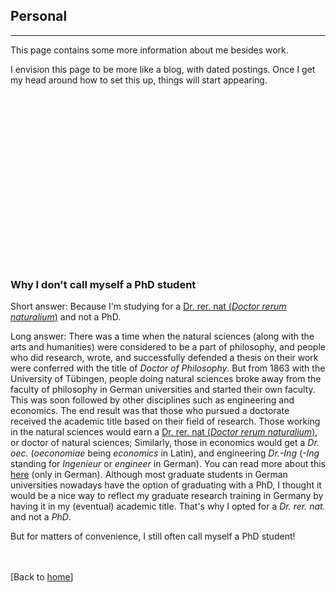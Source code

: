 ## Personal

---

This page contains some more information about me besides work.

I envision this page to be more like a blog, with dated postings. Once I get my head around how to set this up, things will start appearing.


<br><br><br><br><br><br><br><br><br><br><br><br><br><br><br><br>



### Why I don't call myself a PhD student
Short answer: Because I'm studying for a [Dr. rer. nat (_Doctor rerum naturalium_)](https://en.wikipedia.org/wiki/Dr._rer._nat.) and not a PhD.

Long answer: There was a time when the natural sciences (along with the arts and humanities) were considered to be a part of philosophy, and people who did research, wrote, and successfully defended a thesis on their work were conferred with the title of _Doctor of Philosophy_. But from 1863 with the University of Tübingen, people doing natural sciences broke away from the faculty of philosophy in German universities and started their own faculty. This was soon followed by other disciplines such as engineering and economics. The end result was that those who pursued a doctorate received the academic title based on their field of research. Those working in the natural sciences would earn a [Dr. rer. nat (_Doctor rerum naturalium_)](https://en.wikipedia.org/wiki/Dr._rer._nat.), or doctor of natural sciences; Similarly, those in economics would get a _Dr. oec._ (_oeconomiae_ being _economics_ in Latin), and engineering _Dr.-Ing_ (_-Ing_ standing for _Ingenieur_ or _engineer_ in German). You can read more about this [here](http://www.biospektrum.de/blatt/d_bs_pdf&_id=1008689) (only in German). Although most graduate students in German universities nowadays have the option of graduating with a PhD, I thought it would be a nice way to reflect my graduate research training in Germany by having it in my (eventual) academic title. That's why I opted for a _Dr. rer. nat._ and not a _PhD_.

But for matters of convenience, I still often call myself a PhD student!

<br><br>[Back to [home](index.md)]
